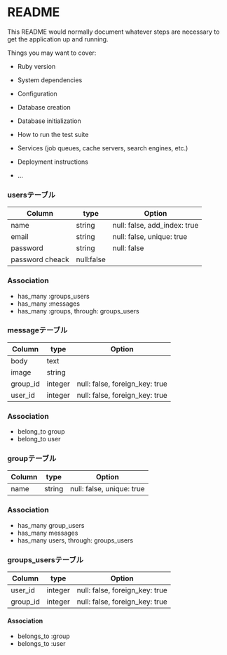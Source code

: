 # README

This README would normally document whatever steps are necessary to get the
application up and running.

Things you may want to cover:

* Ruby version

* System dependencies

* Configuration

* Database creation

* Database initialization

* How to run the test suite

* Services (job queues, cache servers, search engines, etc.)

* Deployment instructions

* ... 
### usersテーブル
|Column|type|Option|
|------|----|------|
|name|string|null: false,  add_index: true|
|email|string|null: false, unique: true|
|password|string|null: false|
|password cheack|null:false|

### Association
- has_many :groups_users
- has_many :messages
- has_many :groups, through: groups_users

### messageテーブル

|Column|type|Option|
|------|----|------|
|body|text|
|image|string|
|group_id|integer|null: false, foreign_key: true|
|user_id|integer|null: false, foreign_key: true|

### Association
- belong_to group
- belong_to user

### groupテーブル
|Column|type|Option|
|------|----|------|
|name|string|null: false, unique: true|

### Association
- has_many group_users
- has_many messages
- has_many users, through: groups_users

### groups_usersテーブル

|Column|type|Option|
|------|----|------|
|user_id|integer|null: false, foreign_key: true|
|group_id|integer|null: false, foreign_key: true|

#### Association
- belongs_to :group
- belongs_to :user

